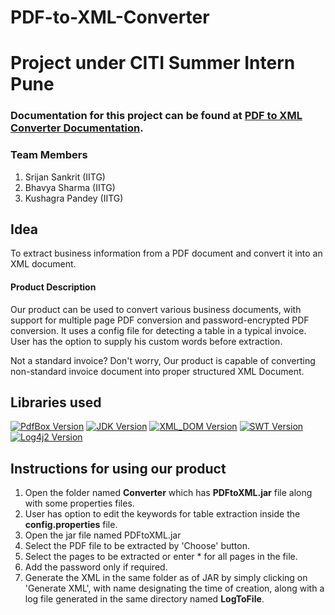 # PDF-to-XML-Converter
# Project under CITI Summer Intern Pune 

### Documentation for this project can be found at [PDF to XML Converter Documentation](https://srijansankrit.github.io/PDF-to-XML-Converter/com/PDFtoXMLConverter/package-summary.html).

### **Team Members**

  1. Srijan Sankrit (IITG)
  2. Bhavya Sharma (IITG)
  3. Kushagra Pandey (IITG)

##  **Idea**
 
To extract business information from a PDF document and convert it into an XML document.

#### **Product Description**

Our product can be used to convert various business documents, with support for multiple page PDF conversion and password-encrypted PDF conversion. It uses a config file for detecting a table in a typical invoice.
User has the option to supply his custom words before extraction.

Not a standard invoice? Don't worry, Our product is capable of converting non-standard invoice document into proper structured XML Document.


## **Libraries used**

[![PdfBox Version](https://img.shields.io/badge/pdfbox-20.0.19-brightgreen.svg)](https://pdfbox.apache.org/index.html)
[![JDK Version](https://img.shields.io/badge/JDK-14-brightgreen.svg)](https://docs.oracle.com/en/java/javase/14/)
[![XML_DOM Version](https://img.shields.io/badge/JAXP-1.4.2-brightgreen.svg)](https://mvnrepository.com/artifact/javax.xml/jaxp-api/1.4.2)
[![SWT Version](https://img.shields.io/badge/WindowBuilder-1.9.2-brightgreen.svg)](https://projects.eclipse.org/projects/tools.windowbuilder/releases/1.9.2)
[![Log4j2 Version](https://img.shields.io/badge/Log4j2-2.13.2-brightgreen.svg)](https://logging.apache.org/log4j/2.x/)

## Instructions for using our product

1. Open the folder named **Converter** which has **PDFtoXML.jar** file along with some properties files.
2. User has option to edit the keywords for table extraction inside the **config.properties** file.
3. Open the jar file named PDFtoXML.jar
4. Select the PDF file to be extracted by 'Choose' button.
5. Select the pages to be extracted or enter * for all pages in the file.
6. Add the password only if required.
7. Generate the XML in the same folder as of JAR by simply clicking on 'Generate XML', with name designating the time of creation, along with a log file generated in the same directory named **LogToFile**.
